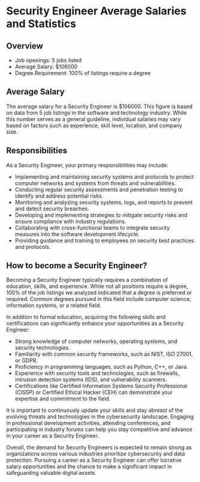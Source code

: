 # Security Engineer Average Salaries and Statistics

## Overview
- Job openings: 5 jobs listed
- Average Salary: $106000
- Degree Requirement: 100% of listings require a degree

## Average Salary
The average salary for a Security Engineer is $106000. This figure is based on data from 5 job listings in the software and technology industry. While this number serves as a general guideline, individual salaries may vary based on factors such as experience, skill level, location, and company size.

## Responsibilities
As a Security Engineer, your primary responsibilities may include:
- Implementing and maintaining security systems and protocols to protect computer networks and systems from threats and vulnerabilities.
- Conducting regular security assessments and penetration testing to identify and address potential risks.
- Monitoring and analyzing security systems, logs, and reports to prevent and detect security breaches.
- Developing and implementing strategies to mitigate security risks and ensure compliance with industry regulations.
- Collaborating with cross-functional teams to integrate security measures into the software development lifecycle.
- Providing guidance and training to employees on security best practices and protocols.

## How to become a Security Engineer?
Becoming a Security Engineer typically requires a combination of education, skills, and experience. While not all positions require a degree, 100% of the job listings we analyzed indicated that a degree is preferred or required. Common degrees pursued in this field include computer science, information systems, or a related field.

In addition to formal education, acquiring the following skills and certifications can significantly enhance your opportunities as a Security Engineer:
- Strong knowledge of computer networks, operating systems, and security technologies.
- Familiarity with common security frameworks, such as NIST, ISO 27001, or GDPR.
- Proficiency in programming languages, such as Python, C++, or Java.
- Experience with security tools and technologies, such as firewalls, intrusion detection systems (IDS), and vulnerability scanners.
- Certifications like Certified Information Systems Security Professional (CISSP) or Certified Ethical Hacker (CEH) can demonstrate your expertise and commitment to the field.

It is important to continuously update your skills and stay abreast of the evolving threats and technologies in the cybersecurity landscape. Engaging in professional development activities, attending conferences, and participating in industry forums can help you stay competitive and advance in your career as a Security Engineer.

Overall, the demand for Security Engineers is expected to remain strong as organizations across various industries prioritize cybersecurity and data protection. Pursuing a career as a Security Engineer can offer lucrative salary opportunities and the chance to make a significant impact in safeguarding valuable digital assets.